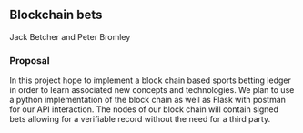 ## Blockchain bets 
Jack Betcher and Peter Bromley 

### Proposal
In this project hope to implement a block chain based sports betting ledger in order to learn
associated new concepts and technologies. We plan to use a python implementation of the block chain 
as well as Flask with postman for our API interaction. The nodes of our block chain will contain signed bets allowing for a verifiable record without the need for a third party.  

